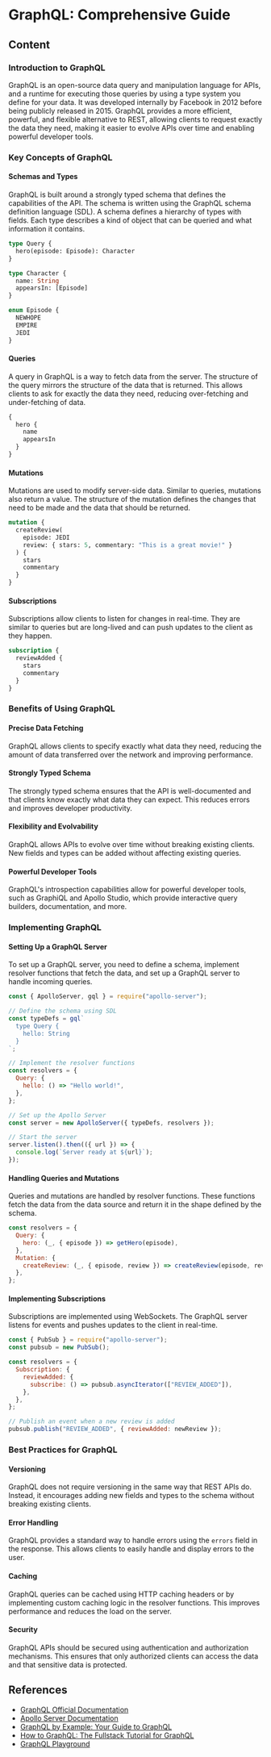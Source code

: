 # GraphQL: Comprehensive Guide

## Content

### Introduction to GraphQL

GraphQL is an open-source data query and manipulation language for APIs, and a runtime for executing those queries by using a type system you define for your data. It was developed internally by Facebook in 2012 before being publicly released in 2015. GraphQL provides a more efficient, powerful, and flexible alternative to REST, allowing clients to request exactly the data they need, making it easier to evolve APIs over time and enabling powerful developer tools.

### Key Concepts of GraphQL

#### Schemas and Types

GraphQL is built around a strongly typed schema that defines the capabilities of the API. The schema is written using the GraphQL schema definition language (SDL). A schema defines a hierarchy of types with fields. Each type describes a kind of object that can be queried and what information it contains.

```graphql
type Query {
  hero(episode: Episode): Character
}

type Character {
  name: String
  appearsIn: [Episode]
}

enum Episode {
  NEWHOPE
  EMPIRE
  JEDI
}
```

#### Queries

A query in GraphQL is a way to fetch data from the server. The structure of the query mirrors the structure of the data that is returned. This allows clients to ask for exactly the data they need, reducing over-fetching and under-fetching of data.

```graphql
{
  hero {
    name
    appearsIn
  }
}
```

#### Mutations

Mutations are used to modify server-side data. Similar to queries, mutations also return a value. The structure of the mutation defines the changes that need to be made and the data that should be returned.

```graphql
mutation {
  createReview(
    episode: JEDI
    review: { stars: 5, commentary: "This is a great movie!" }
  ) {
    stars
    commentary
  }
}
```

#### Subscriptions

Subscriptions allow clients to listen for changes in real-time. They are similar to queries but are long-lived and can push updates to the client as they happen.

```graphql
subscription {
  reviewAdded {
    stars
    commentary
  }
}
```

### Benefits of Using GraphQL

#### Precise Data Fetching

GraphQL allows clients to specify exactly what data they need, reducing the amount of data transferred over the network and improving performance.

#### Strongly Typed Schema

The strongly typed schema ensures that the API is well-documented and that clients know exactly what data they can expect. This reduces errors and improves developer productivity.

#### Flexibility and Evolvability

GraphQL allows APIs to evolve over time without breaking existing clients. New fields and types can be added without affecting existing queries.

#### Powerful Developer Tools

GraphQL's introspection capabilities allow for powerful developer tools, such as GraphiQL and Apollo Studio, which provide interactive query builders, documentation, and more.

### Implementing GraphQL

#### Setting Up a GraphQL Server

To set up a GraphQL server, you need to define a schema, implement resolver functions that fetch the data, and set up a GraphQL server to handle incoming queries.

```javascript
const { ApolloServer, gql } = require("apollo-server");

// Define the schema using SDL
const typeDefs = gql`
  type Query {
    hello: String
  }
`;

// Implement the resolver functions
const resolvers = {
  Query: {
    hello: () => "Hello world!",
  },
};

// Set up the Apollo Server
const server = new ApolloServer({ typeDefs, resolvers });

// Start the server
server.listen().then(({ url }) => {
  console.log(`Server ready at ${url}`);
});
```

#### Handling Queries and Mutations

Queries and mutations are handled by resolver functions. These functions fetch the data from the data source and return it in the shape defined by the schema.

```javascript
const resolvers = {
  Query: {
    hero: (_, { episode }) => getHero(episode),
  },
  Mutation: {
    createReview: (_, { episode, review }) => createReview(episode, review),
  },
};
```

#### Implementing Subscriptions

Subscriptions are implemented using WebSockets. The GraphQL server listens for events and pushes updates to the client in real-time.

```javascript
const { PubSub } = require("apollo-server");
const pubsub = new PubSub();

const resolvers = {
  Subscription: {
    reviewAdded: {
      subscribe: () => pubsub.asyncIterator(["REVIEW_ADDED"]),
    },
  },
};

// Publish an event when a new review is added
pubsub.publish("REVIEW_ADDED", { reviewAdded: newReview });
```

### Best Practices for GraphQL

#### Versioning

GraphQL does not require versioning in the same way that REST APIs do. Instead, it encourages adding new fields and types to the schema without breaking existing clients.

#### Error Handling

GraphQL provides a standard way to handle errors using the `errors` field in the response. This allows clients to easily handle and display errors to the user.

#### Caching

GraphQL queries can be cached using HTTP caching headers or by implementing custom caching logic in the resolver functions. This improves performance and reduces the load on the server.

#### Security

GraphQL APIs should be secured using authentication and authorization mechanisms. This ensures that only authorized clients can access the data and that sensitive data is protected.

## References

- [GraphQL Official Documentation](https://graphql.org/learn/)
- [Apollo Server Documentation](https://www.apollographql.com/docs/apollo-server/)
- [GraphQL by Example: Your Guide to GraphQL](https://graphqlbyexample.com/)
- [How to GraphQL: The Fullstack Tutorial for GraphQL](https://www.howtographql.com/)
- [GraphQL Playground](https://www.graphql-playground.com/)
